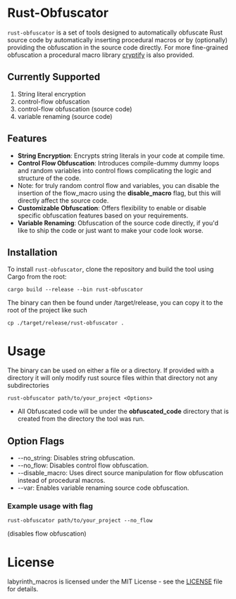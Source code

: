 # Rust-Obfuscator

`rust-obfuscator` is a set of tools designed to automatically obfuscate Rust source code by automatically inserting procedural macros or by (optionally) providing the obfuscation in the source code directly. For more fine-grained obfuscation a procedural macro library [cryptify](https://crates.io/crates/cryptify) is also provided.

## Currently Supported
1. String literal encryption
2. control-flow obfuscation
3. control-flow obfuscation (source code)
4. variable renaming (source code)

## Features

- **String Encryption**: Encrypts string literals in your code at compile time.
- **Control Flow Obfuscation**: Introduces compile-dummy dummy loops and random variables into control flows complicating the logic and structure of the code.
- Note: for truly random control flow and variables, you can disable the insertion of the flow_macro using the **disable_macro** flag, but this will directly affect the source code.
- **Customizable Obfuscation**: Offers flexibility to enable or disable specific obfuscation features based on your requirements.
- **Variable Renaming**: Obfuscation of the source code directly, if you'd like to ship the code or just want to make your code look worse.

## Installation

To install `rust-obfuscator`, clone the repository and build the tool using Cargo from the root:
```
cargo build --release --bin rust-obfuscator
```
The binary can then be found under /target/release, you can copy it to the root of the project like such
```
cp ./target/release/rust-obfuscator .
```

# Usage
The binary can be used on either a file or a directory. If provided with a directory it will only modify rust source files within that directory not any subdirectories
```
rust-obfuscator path/to/your_project <Options>
```
- All Obfuscated code will be under the **obfuscated_code** directory that is created from the directory the tool was run.

## Option Flags
- --no_string: Disables string obfuscation.
- --no_flow: Disables control flow obfuscation.
- --disable_macro: Uses direct source manipulation for flow obfuscation instead of procedural macros.
- --var: Enables variable renaming source code obfuscation.

### Example usage with flag
```
rust-obfuscator path/to/your_project --no_flow 
```
(disables flow obfuscation)

# License
labyrinth_macros is licensed under the MIT License - see the [LICENSE](https://github.com/dronavallipranav/rust-obfuscator/blob/main/LICENSE) file for details.
